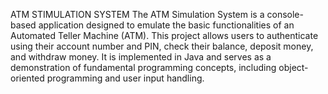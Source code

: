 ATM STIMULATION SYSTEM
The ATM Simulation System is a console-based application designed to emulate the basic functionalities of an Automated Teller Machine (ATM). This project allows users to authenticate using their account number and PIN, check their balance, deposit money, and withdraw money. It is implemented in Java and serves as a demonstration of fundamental programming concepts, including object-oriented programming and user input handling.
